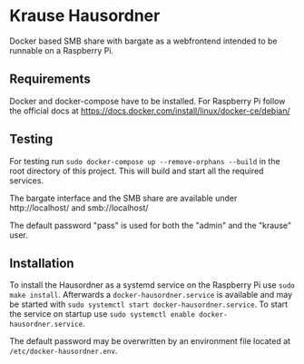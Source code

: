 # Krause Hausordner

Docker based SMB share with bargate as a webfrontend intended to be runnable on
a Raspberry Pi.


## Requirements

Docker and docker-compose have to be installed. For Raspberry Pi follow the
official docs at https://docs.docker.com/install/linux/docker-ce/debian/

## Testing

For testing run `sudo docker-compose up --remove-orphans --build` in the root
directory of this project. This will build and start all the required services.

The bargate interface and the SMB share are available under http://localhost/
and smb://localhost/

The default password "pass" is used for both the "admin" and the "krause" user.

## Installation

To install the Hausordner as a systemd service on the Raspberry Pi use
`sudo make install`. Afterwards a `docker-hausordner.service` is available and
may be started with `sudo systemctl start docker-hausordner.service`. To start
the service on startup use `sudo systemctl enable docker-hausordner.service`.

The default password may be overwritten by an environment file located at
`/etc/docker-hausordner.env`.

